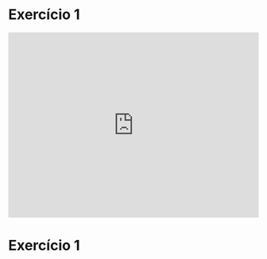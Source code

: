 # Exercício 1

<iframe width="100%" height="373" frameborder="0"
  src="https://observablehq.com/embed/9ff43e89126f8f43@146?cells=chart1">
</iframe>

# Exercício 1
